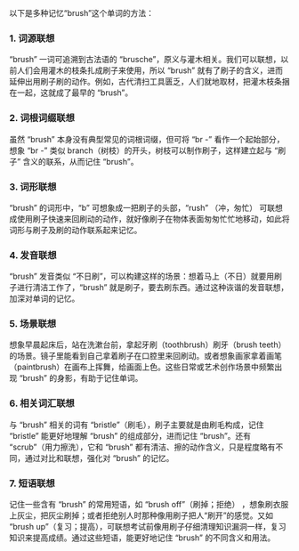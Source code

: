 以下是多种记忆“brush”这个单词的方法：

### 1. 词源联想
“brush” 一词可追溯到古法语的 “brusche”，原义与灌木相关。我们可以联想，以前人们会用灌木的枝条扎成刷子来使用，所以 “brush” 就有了刷子的含义，进而延伸出用刷子刷的动作。例如，古代清扫工具匮乏，人们就地取材，把灌木枝条捆在一起，这就成了最早的 “brush”。

### 2. 词根词缀联想
虽然 “brush” 本身没有典型常见的词根词缀，但可将 “br -” 看作一个起始部分，想象 “br -” 类似 branch（树枝）的开头，树枝可以制作刷子，这样建立起与 “刷子” 含义的联系，从而记住 “brush”。

### 3. 词形联想
“brush” 的词形中，“b” 可想象成一把刷子的头部，“rush” （冲，匆忙） 可联想成使用刷子快速来回刷动的动作，就好像刷子在物体表面匆匆忙忙地移动，如此将词形与刷子及刷的动作联系起来记忆。

### 4. 发音联想
“brush” 发音类似 “不日刷”，可以构建这样的场景：想着马上（不日）就要用刷子进行清洁工作了，“brush” 就是刷子，要去刷东西。通过这种诙谐的发音联想，加深对单词的记忆。

### 5. 场景联想
想象早晨起床后，站在洗漱台前，拿起牙刷（toothbrush）刷牙（brush teeth）的场景。镜子里能看到自己拿着刷子在口腔里来回刷动。或者想象画家拿着画笔（paintbrush）在画布上挥舞，给画面上色。这些日常或艺术创作场景中频繁出现 “brush” 的身影，有助于记住单词。

### 6. 相关词汇联想
与 “brush” 相关的词有 “bristle”（刷毛），刷子主要就是由刷毛构成，记住 “bristle” 能更好地理解 “brush” 的组成部分，进而记住 “brush”。还有 “scrub”（用力擦洗），它和 “brush” 都有清洁、擦的动作含义，只是程度略有不同，通过对比和联想，强化对 “brush” 的记忆。

### 7. 短语联想
记住一些含有 “brush” 的常用短语，如 “brush off”（刷掉；拒绝） ，想象刷衣服上灰尘，把灰尘刷掉；或者拒绝别人时那种像用刷子把人“刷开”的感觉。又如 “brush up”（复习；提高），可联想考试前像用刷子仔细清理知识漏洞一样，复习知识来提高成绩。通过这些短语，能更好地记住 “brush” 的不同含义和用法。 